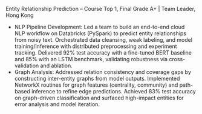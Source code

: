 Entity Relationship Prediction – Course Top 1, Final Grade A+ | Team Leader, Hong Kong
* NLP Pipeline Development: Led a team to build an end-to-end cloud NLP workflow on Databricks (PySpark) to predict entity relationships from noisy text. Orchestrated data cleansing, weak labeling, and model training/inference with distributed preprocessing and experiment tracking. Delivered 92% test accuracy with a fine-tuned BERT baseline and 85% with an LSTM benchmark, validating robustness via cross-validation and ablation.
* Graph Analysis: Addressed relation consistency and coverage gaps by constructing inter-entity graphs from model outputs. Implemented NetworkX routines for graph features (centrality, community) and path-based inference to refine edge predictions. Achieved 83% test accuracy on graph-driven classification and surfaced high-impact entities for error analysis and model iteration.
